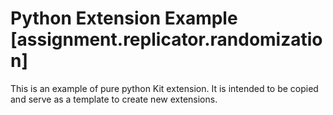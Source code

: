 # Python Extension Example [assignment.replicator.randomization]

This is an example of pure python Kit extension. It is intended to be copied and serve as a template to create new extensions.

